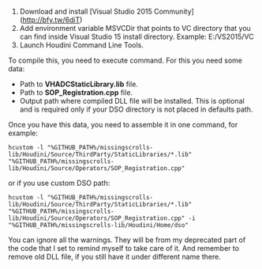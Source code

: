 1. Download and install [Visual Studio 2015 Community] (http://bfy.tw/6diT)
2. Add environment variable MSVCDir that points to VC directory that you can find inside Visual Studio 15 install directory. Example: E:/VS2015/VC
3. Launch Houdini Command Line Tools.

To compile this, you need to execute command. For this you need some data:
- Path to **VHADCStaticLibrary.lib** file.
- Path to **SOP_Registration.cpp** file.
- Output path where compiled DLL file will be installed. This is optional and is required only if your DSO directory is not placed in defaults path.

Once you have this data, you need to assemble it in one command, for example:
```
hcustom -l "%GITHUB_PATH%/missingscrolls-lib/Houdini/Source/ThirdParty/StaticLibraries/*.lib" "%GITHUB_PATH%/missingscrolls-lib/Houdini/Source/Operators/SOP_Registration.cpp"
```
or if you use custom DSO path:
```
hcustom -l "%GITHUB_PATH%/missingscrolls-lib/Houdini/Source/ThirdParty/StaticLibraries/*.lib" "%GITHUB_PATH%/missingscrolls-lib/Houdini/Source/Operators/SOP_Registration.cpp" -i "%GITHUB_PATH%/missingscrolls-lib/Houdini/Home/dso"
```

You can ignore all the warnings. They will be from my deprecated part of the code that I set to remind myself to take care of it.
And remember to remove old DLL file, if you still have it under different name there.